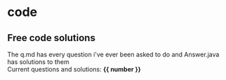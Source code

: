 <!--#
number=1
$-->
# code
## Free code solutions
The q.md has every question i've ever been asked to do and Answer.java has solutions to them  
Current questions and solutions: **{{ number }}**
